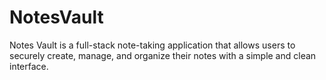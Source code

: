 # NotesVault
Notes Vault is a full-stack note-taking application that allows users to securely create, manage, and organize their notes with a simple and clean interface.
